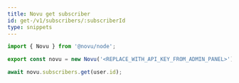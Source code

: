 ```yaml
---
title: Novu get subscriber
id: get-/v1/subscribers/:subscriberId
type: snippets
---
```


```javascript label=Node.js
import { Novu } from '@novu/node';

export const novu = new Novu('<REPLACE_WITH_API_KEY_FROM_ADMIN_PANEL>');

await novu.subscribers.get(user.id);
```
